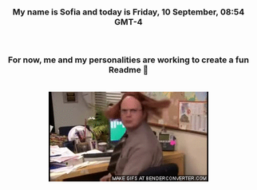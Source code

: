 


<div align="center">
<h3 >My name is Sofia and today is Friday, 10 September, 08:54 GMT-4</h3><br>
<h3 >For now, me and my personalities are working to create a fun Readme 👋
</h3><br>
<img src='img/dwight.gif' alt='working...'/>
</div>
